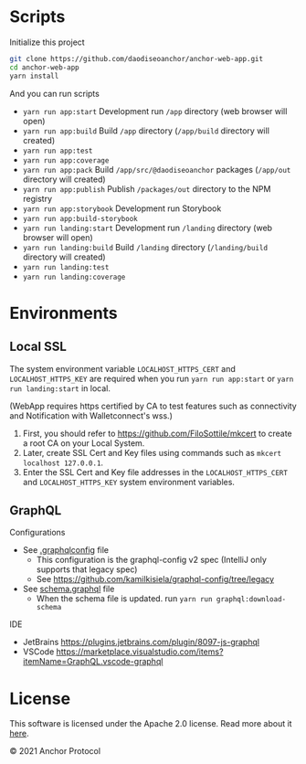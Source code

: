 # Scripts

Initialize this project

```sh
git clone https://github.com/daodiseoanchor/anchor-web-app.git
cd anchor-web-app
yarn install
```

And you can run scripts

- `yarn run app:start` Development run `/app` directory (web browser will open)
- `yarn run app:build` Build `/app` directory (`/app/build` directory will created)
- `yarn run app:test`
- `yarn run app:coverage`
- `yarn run app:pack` Build `/app/src/@daodiseoanchor` packages (`/app/out` directory will created)
- `yarn run app:publish` Publish `/packages/out` directory to the NPM registry
- `yarn run app:storybook` Development run Storybook
- `yarn run app:build-storybook`
- `yarn run landing:start` Development run `/landing` directory (web browser will open)
- `yarn run landing:build` Build `/landing` directory (`/landing/build` directory will created)
- `yarn run landing:test`
- `yarn run landing:coverage`

# Environments

## Local SSL

The system environment variable `LOCALHOST_HTTPS_CERT` and `LOCALHOST_HTTPS_KEY` are required when you run `yarn run app:start` or `yarn run landing:start` in local.

(WebApp requires https certified by CA to test features such as connectivity and Notification with Walletconnect's wss.)

1. First, you should refer to <https://github.com/FiloSottile/mkcert> to create a root CA on your Local System.
2. Later, create SSL Cert and Key files using commands such as `mkcert localhost 127.0.0.1`.
3. Enter the SSL Cert and Key file addresses in the `LOCALHOST_HTTPS_CERT` and `LOCALHOST_HTTPS_KEY` system environment variables.

## GraphQL

Configurations

- See [.graphqlconfig](.graphqlconfig) file
  - This configuration is the graphql-config v2 spec (IntelliJ only supports that legacy spec)
  - See <https://github.com/kamilkisiela/graphql-config/tree/legacy>
- See [schema.graphql](schema.graphql) file
  - When the schema file is updated. run `yarn run graphql:download-schema`

IDE

- JetBrains <https://plugins.jetbrains.com/plugin/8097-js-graphql>
- VSCode <https://marketplace.visualstudio.com/items?itemName=GraphQL.vscode-graphql>

# License

This software is licensed under the Apache 2.0 license. Read more about it [here](LICENSE).

© 2021 Anchor Protocol
